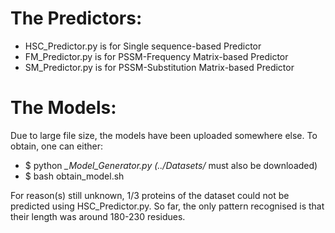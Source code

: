 # The Predictors:
* HSC_Predictor.py is for Single sequence-based Predictor
* FM_Predictor.py is for PSSM-Frequency Matrix-based Predictor
* SM_Predictor.py is for PSSM-Substitution Matrix-based Predictor

# The Models:
Due to large file size, the models have been uploaded somewhere else. To obtain, one can either:
* $ python *_Model_Generator.py (../Datasets/* must also be downloaded)
* $ bash obtain_model.sh


For reason(s) still unknown, 1/3 proteins of the dataset could not be predicted using HSC_Predictor.py. So far, the only pattern recognised is that their length was around 180-230 residues.
